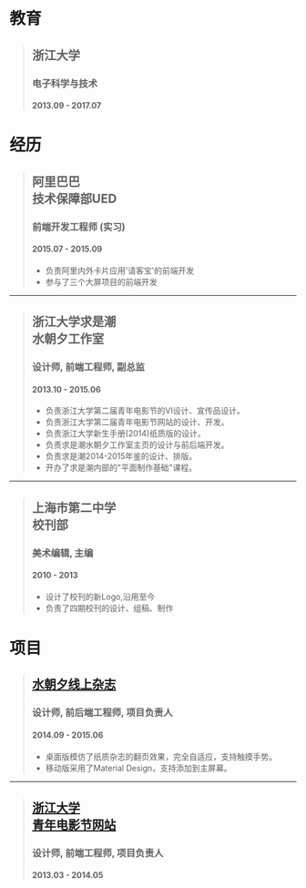 # 教育

> ## 浙江大学
> ### 电子科学与技术
> #### 2013.09 - 2017.07

# 经历

> ## 阿里巴巴<br>技术保障部UED
> ### 前端开发工程师 (实习)
> #### 2015.07 - 2015.09
> - 负责阿里内外卡片应用'请客宝'的前端开发
> - 参与了三个大屏项目的前端开发

---

> ## 浙江大学求是潮<br>水朝夕工作室
> ### 设计师, 前端工程师, 副总监
> #### 2013.10 - 2015.06  
> - 负责浙江大学第二届青年电影节的VI设计、宣传品设计。  
> - 负责浙江大学第二届青年电影节网站的设计、开发。  
> - 负责浙江大学新生手册(2014)纸质版的设计。  
> - 负责求是潮水朝夕工作室主页的设计与前后端开发。  
> - 负责求是潮2014-2015年鉴的设计、排版。  
> - 开办了求是潮内部的"平面制作基础"课程。  

---

> ## 上海市第二中学<br>校刊部
> ### 美术编辑, 主编
> #### 2010 - 2013
> - 设计了校刊的新Logo,沿用至今  
> - 负责了四期校刊的设计、组稿、制作  

# 项目

> ## [水朝夕线上杂志](http://tide.myqsc.com)
> ### 设计师, 前后端工程师, 项目负责人
> #### 2014.09 - 2015.06
> - 桌面版模仿了纸质杂志的翻页效果，完全自适应，支持触摸手势。  
> - 移动版采用了Material Design，支持添加到主屏幕。  

---

> ## [浙江大学<br>青年电影节网站](http://site.myqsc.com/zjuff)
> ### 设计师, 前端工程师, 项目负责人
> #### 2013.03 - 2014.05